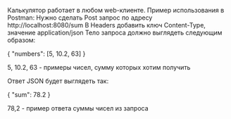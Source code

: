 Калькулятор работает в любом web-клиенте.
Пример использования в Postman:
Нужно сделать Post запрос по адресу http://localhost:8080/sum
В Headers добавить ключ Content-Type, значение application/json
Тело запроса должно выглядеть следующим образом:

{
"numbers": [5, 10.2, 63]
}

5, 10.2, 63 - примеры чисел, сумму которых хотим получить

Ответ JSON будет выглядеть так:

{
    "sum": 78.2
}

78,2 - пример ответа суммы чисел из запроса